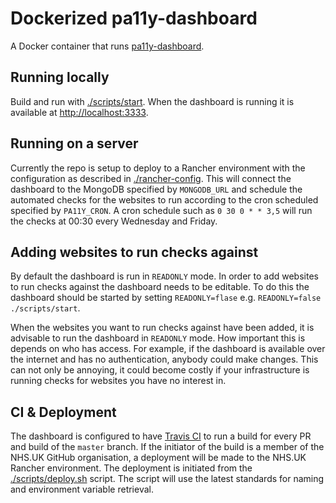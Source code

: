 # Dockerized pa11y-dashboard

A Docker container that runs [pa11y-dashboard](https://github.com/pa11y/dashboard).

## Running locally

Build and run with [./scripts/start](./scripts/start). When the dashboard is
running it is available at [http://localhost:3333](http://localhost:3333).

## Running on a server

Currently the repo is setup to deploy to a Rancher environment with the
configuration as described in [./rancher-config](./rancher-config). This will
connect the dashboard to the MongoDB specified by `MONGODB_URL` and schedule
the automated checks for the websites to run according to the cron scheduled
specified by `PA11Y_CRON`.
A cron schedule such as `0 30 0 * * 3,5` will run the checks at 00:30 every
Wednesday and Friday.

## Adding websites to run checks against

By default the dashboard is run in `READONLY` mode. In order to add
websites to run checks against the dashboard needs to be editable. To do this
the dashboard should be started by setting `READONLY=flase`
e.g. `READONLY=false ./scripts/start`.

When the websites you want to run checks against have been added, it is
advisable to run the dashboard in `READONLY` mode.
How important this is depends on who has access. For example, if the dashboard
is available over the internet and has no authentication, anybody could make
changes. This can not only be annoying, it could become costly if your
infrastructure is running checks for websites you have no interest in.

## CI & Deployment

The dashboard is configured to have
[Travis CI](https://travis-ci.org/nhsuk/pa11y-dashboard) to run a build for
every PR and build of the `master` branch. If the initiator of the build is a
member of the NHS.UK GitHub organisation, a deployment will be made to the
NHS.UK Rancher environment.
The deployment is initiated from the [./scripts/deploy.sh](./scripts/deploy.sh)
script. The script will use the latest standards for naming and environment
variable retrieval.
